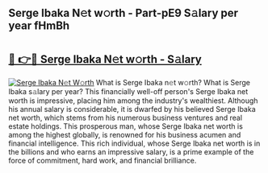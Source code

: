 ## Serge Ibaka N𝚎t w𝚘rth - Part-pE9 S𝚊lary per year fHmBh

# <h2><a href="http://gc02sqp.nevu.top/?p=Serge+Ibaka">🔗 👉🔴 Serge Ibaka N𝚎t w𝚘rth - S𝚊lary</a></h2>

[![Serge Ibaka N𝚎t W𝚘rth](https://i.imgur.com/Oavwk0R.jpeg)](http://gc02sqp.nevu.top/?p=Serge+Ibaka)
What is Serge Ibaka n𝚎t w𝚘rth? What is Serge Ibaka s𝚊lary per year?
This financially well-off person's Serge Ibaka net worth is impressive, placing him among the industry's wealthiest. Although his annual salary is considerable, it is dwarfed by his believed Serge Ibaka net worth, which stems from his numerous business ventures and real estate holdings. This prosperous man, whose Serge Ibaka net worth is among the highest globally, is renowned for his business acumen and financial intelligence. This rich individual, whose Serge Ibaka net worth is in the billions and who earns an impressive salary, is a prime example of the force of commitment, hard work, and financial brilliance.
